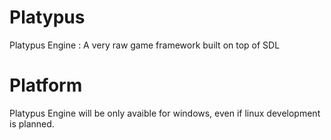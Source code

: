 # Platypus
Platypus Engine : A very raw game framework built on top of SDL


# Platform
Platypus Engine will be only avaible for windows, even if linux development is planned.
